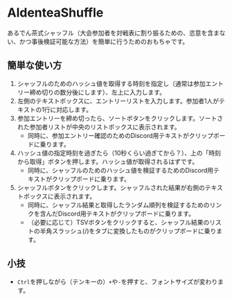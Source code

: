 # AldenteaShuffle

あるでん茶式シャッフル（大会参加者を対戦表に割り振るための、恣意を含まない、かつ事後検証可能な方法）を簡単に行うためのおもちゃです。

## 簡単な使い方

1. シャッフルのためのハッシュ値を取得する時刻を指定し（通常は参加エントリー締め切りの数分後にします）、左上に入力します。
2. 左側のテキストボックスに、エントリーリストを入力します。参加者1人がテキストの1行に対応します。
3. 参加エントリーを締め切ったら、ソートボタンをクリックします。ソートされた参加者リストが中央のリストボックスに表示されます。
    - 同時に、参加エントリー確認のためのDiscord用テキストがクリップボードに乗ります。
4. ハッシュ値の指定時刻を過ぎたら（10秒くらい過ぎてから？）、上の「時刻から取得」ボタンを押します。ハッシュ値が取得されるはずです。
    - 同時に、シャッフルのためのハッシュ値を検証するためのDiscord用テキストがクリップボードに乗ります。
5. シャッフルボタンをクリックします。シャッフルされた結果が右側のテキストボックスに表示されます。
    - 同時に、シャッフル結果と取得したランダム順列を検証するためのリンクを含んだDiscord用テキストがクリップボードに乗ります。
    - （必要に応じて）TSVボタンをクリックすると、シャッフル結果のリストの半角スラッシュ(/)をタブに変換したものがクリップボードに乗ります。

## 小技
- `Ctrl`を押しながら（テンキーの）`+`や`-`を押すと、フォントサイズが変わります。
